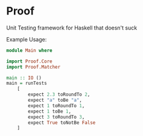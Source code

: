 Proof
=====

Unit Testing framework for Haskell that doesn't suck

Example Usage:

```haskell
module Main where

import Proof.Core
import Proof.Matcher

main :: IO ()
main = runTests
	[
		expect 2.3 toRoundTo 2,
		expect "a" toBe "a",
		expect 1 toRoundTo 1,
		expect 1 toBe 1,
		expect 3 toRoundTo 3,
		expect True toNotBe False
	]
```